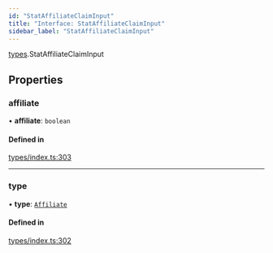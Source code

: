 ```yaml
---
id: "StatAffiliateClaimInput"
title: "Interface: StatAffiliateClaimInput"
sidebar_label: "StatAffiliateClaimInput"
---
```


[types](../../../modules/Types/Types.md).StatAffiliateClaimInput

## Properties

### affiliate

• **affiliate**: `boolean`

#### Defined in

[types/index.ts:303](https://github.com/PolymeshAssociation/polymesh-sdk/blob/2d3ac2aea/src/types/index.ts#L303)

___

### type

• **type**: [`Affiliate`](../../../enums/Types/ClaimType/ClaimType.md#affiliate)

#### Defined in

[types/index.ts:302](https://github.com/PolymeshAssociation/polymesh-sdk/blob/2d3ac2aea/src/types/index.ts#L302)
